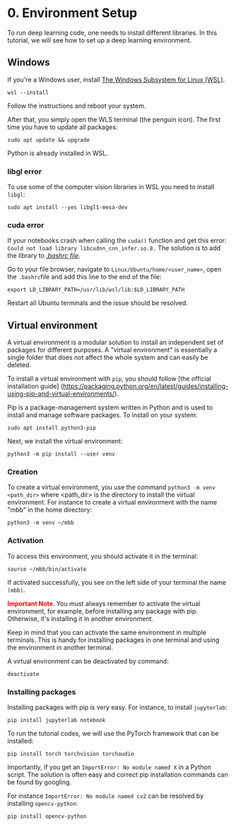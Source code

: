 # 0. Environment Setup

To run deep learning code, one needs to install different libraries. In this tutorial, we will 
see how to set up a deep learning environment.

## Windows

If you're a Windows user, install [The Windows Subsystem for Linux (WSL)](https://learn.microsoft.com/en-us/windows/wsl/install).

    wsl --install

Follow the instructions and reboot your system.

After that, you simply open the WLS terminal (the penguin icon).
The first time you have to update all packages:
    
    sudo apt update && upgrade

Python is already installed in WSL.

### libgl error

To use some of the computer vision libraries in WSL you need to install `libgl`:

    sudo apt install --yes libgl1-mesa-dev

### cuda error

If your notebooks crash when calling the `cuda()` function and get this error: 
`Could not load library libcudnn_cnn_infer.so.8.` The solution is to add the library to 
[*.bashrc file*](https://discuss.pytorch.org/t/libcudnn-cnn-infer-so-8-library-can-not-found/164661).

Go to your file browser, navigate to `Linux/Ubuntu/home/<user_name>`, open the `.bashrc`file and add
this line to the end of the file:

    export LD_LIBRARY_PATH=/usr/lib/wsl/lib:$LD_LIBRARY_PATH

Restart all Ubuntu terminals and the issue should be resolved.


## Virtual environment

A virtual environment is a modular solution to install an independent set of packages for 
different purposes. A "virtual environment" is essentially a single folder that does not affect 
the whole system and can easily be deleted.


To install a virtual environment with `pip`, you should follow [the official installation guide]
(https://packaging.python.org/en/latest/guides/installing-using-pip-and-virtual-environments/).

Pip is a package-management system written in Python and is used to install and manage software 
packages. To install on your system:

    sudo apt install python3-pip

Next, we install the virtual environment:

    python3 -m pip install --user venv

### Creation

To create a virtual environment, you use the command `python3 -m venv <path_dir>` where <path_dir>
is the directory to install the virtual environment. For instance to create a virtual environment
with the name "mbb" in the home directory:

    python3 -m venv ~/mbb

### Activation

To access this environment, you should activate it in the terminal:

    source ~/mbb/bin/activate

If activated successfully, you see on the left side of your terminal the name `(mbb)`.

<span style="color:red">**Important Note**</span>. You must always remember to activate the virtual 
environment, for example, before installing any package with pip. Otherwise, it's installing it in 
another environment.

Keep in mind that you can activate the same environment in multiple terminals. This is handy
for installing packages in one terminal and using the environment in another terminal.

A virtual environment can be deactivated by command:

    deactivate

### Installing packages

Installing packages with pip is very easy. For instance, to install `jupyterlab`:

    pip install jupyterlab notebook

To run the tutorial codes, we will use the PyTorch framework that can be installed:

    pip install torch torchvision torchaudio

Importantly, if you get an `ImportError: No module named X` in a Python script. The solution is
often easy and correct pip installation commands can be found by googling.

For instance `ImportError: No module named cv2` can be resolved by installing `opencv-python`:

    pip install opencv-python 
